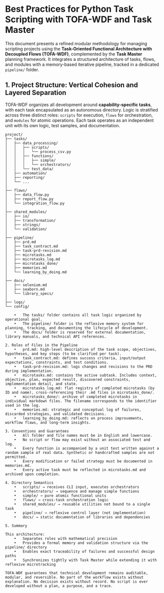 # Best Practices for Python Task Scripting with TOFA-WDF and Task Master

This document presents a refined modular methodology for managing scripting projects using the **Task-Oriented Functional Architecture with Decoupled Flows (TOFA-WDF)**, complemented by the **Task Master** planning framework. It integrates a structured architecture of tasks, flows, and modules with a memory-based iterative pipeline, tracked in a dedicated `pipeline/` folder.

## 1. Project Structure: Vertical Cohesion and Layered Separation

TOFA-WDF organizes all development around **capability-specific tasks**, with each task encapsulated as an autonomous directory. Logic is stratified across three distinct roles: `scripts` for execution, `flows` for orchestration, and `modules` for atomic operations. Each task operates as an independent unit with its own logic, test samples, and documentation.

```plaintext
project/
├── tasks/
│   ├── data_processing/
│   │   ├── scripts/
│   │   │   └── process_csv.py
│   │   ├── functions/
│   │   │   ├── simple/
│   │   │   └── orchestrators/
│   │   └── test_data/
│   ├── automation/
│   ├── reporting/
│   └── ...
│
├── flows/
│   ├── data_flow.py
│   ├── report_flow.py
│   └── integration_flow.py
│
├── shared_modules/
│   ├── io/
│   ├── transformation/
│   ├── strings/
│   └── validation/
│
├── pipeline/
│   ├── prd.md
│   ├── task_contract.md
│   ├── task-prd-revision.md
│   ├── microtasks.md
│   ├── microtasks_log.md
│   ├── microtasks_done/
│   ├── memories.md
│   └── learning_by_doing.md
│
├── docs/
│   ├── selenium.md
│   ├── seaborn.md
│   └── library_specs/
│
├── logs/
└── config/

	•	The tasks/ folder contains all task logic organized by operational goal.
	•	The pipeline/ folder is the reflexive memory system for planning, tracking, and documenting the lifecycle of development.
	•	The docs/ folder is reserved for external documentation, library manuals, and technical API references.

2. Roles of Files in the Pipeline
	•	prd.md: high-level description of the task scope, objectives, hypotheses, and key steps (to be clarified per task).
	•	task_contract.md: defines success criteria, input/output expectations, constraints, and test conditions.
	•	task-prd-revision.md: logs changes and revisions to the PRD during implementation.
	•	microtasks.md: contains the active subtask. Includes context, objective, plan, expected result, discovered constraints, implementation detail, and state.
	•	microtasks_log.md: flat registry of completed microtasks (by ID and name), cross-referencing their .md files in microtasks_done/.
	•	microtasks_done/: archive of completed microtasks in individual markdown files. The filename corresponds to the identifier used in the log.
	•	memories.md: strategic and conceptual log of failures, discarded strategies, and validated decisions.
	•	learning_by_doing.md: reflects on process improvements, workflow flaws, and long-term insights.

3. Conventions and Guarantees
	•	All folder and file names must be in English and lowercase.
	•	No script or flow may exist without an associated test and log.
	•	Every function is accompanied by a unit test written against a random sample of real data. Synthetic or handcrafted samples are not permitted.
	•	Every modification or failed strategy must be documented in memories.md.
	•	Every active task must be reflected in microtasks.md and archived upon completion.

4. Directory Semantics
	•	scripts/ → receives CLI input, executes orchestrators
	•	orchestrators/ → sequence and manage simple functions
	•	simple/ → pure atomic functional units
	•	flows/ → cross-task orchestration logic
	•	shared_modules/ → reusable utilities not bound to a single task
	•	pipeline/ → reflexive control layer (not implementation)
	•	docs/ → static documentation of libraries and dependencies

5. Summary

This architecture:
	•	Separates roles with mathematical precision
	•	Provides a formal memory and validation structure via the pipeline/ directory
	•	Enables exact traceability of failures and successful design paths
	•	Synchronizes tightly with Task Master while extending it with reflexive microtracking

TOFA-WDF guarantees that technical development remains auditable, modular, and reversible. No part of the workflow exists without explanation. No decision exists without record. No script is ever developed without a plan, a purpose, and a trace.

